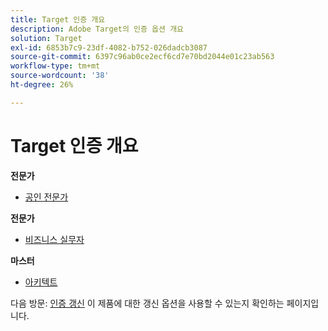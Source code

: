 ```yaml
---
title: Target 인증 개요
description: Adobe Target의 인증 옵션 개요
solution: Target
exl-id: 6853b7c9-23df-4082-b752-026dadcb3087
source-git-commit: 6397c96ab0ce2ecf6cd7e70bd2044e01c23ab563
workflow-type: tm+mt
source-wordcount: '38'
ht-degree: 26%

---
```


# Target 인증 개요

**전문가**

* [공인 전문가](/help/certifications/at/at-p-business.md) <!--AD0-E408-->

**전문가**

* [비즈니스 실무자](/help/certifications/at/at-e-business.md) <!--AD0-E406-->

**마스터**

* [아키텍트](/help/certifications/at/at-m-architect.md) <!--AD0-E407-->

다음 방문: [인증 갱신](/help/certifications/renew.md) 이 제품에 대한 갱신 옵션을 사용할 수 있는지 확인하는 페이지입니다.
